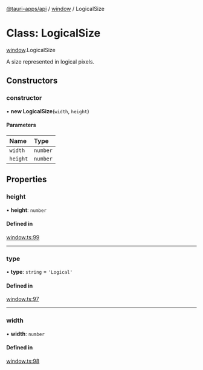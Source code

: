 [@tauri-apps/api](../README.md) / [window](../modules/window.md) / LogicalSize

# Class: LogicalSize

[window](../modules/window.md).LogicalSize

A size represented in logical pixels.

## Constructors

### constructor

• **new LogicalSize**(`width`, `height`)

#### Parameters

| Name | Type |
| :------ | :------ |
| `width` | `number` |
| `height` | `number` |

## Properties

### height

• **height**: `number`

#### Defined in

[window.ts:99](https://github.com/tauri-apps/tauri/blob/95abf48/tooling/api/src/window.ts#L99)

___

### type

• **type**: `string` = `'Logical'`

#### Defined in

[window.ts:97](https://github.com/tauri-apps/tauri/blob/95abf48/tooling/api/src/window.ts#L97)

___

### width

• **width**: `number`

#### Defined in

[window.ts:98](https://github.com/tauri-apps/tauri/blob/95abf48/tooling/api/src/window.ts#L98)
